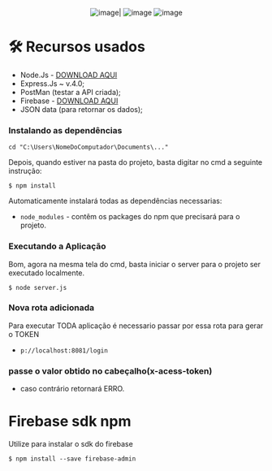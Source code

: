 
<div align='center'>
 
 ![image](https://img.shields.io/badge/JavaScript-F7DF1E?style=for-the-badge&logo=javascript&logoColor=black)|
 ![image](https://img.shields.io/badge/Node.js-43853D?style=for-the-badge&logo=node.js&logoColor=white)
  ![image](https://img.shields.io/badge/Express.js-404D59?style=for-the-badge)
 
 </div>

# 🛠 Recursos usados 
 - Node.Js - [DOWNLOAD AQUI](https://nodejs.org/en/)
 - Express.Js ~ v.4.0;
 - PostMan (testar a API criada);
 - Firebase - [DOWNLOAD AQUI](https://firebase.google.com/docs/database/)
 - JSON data (para retornar os dados);
 
 ### Instalando as dependências
   ```
   cd "C:\Users\NomeDoComputador\Documents\..."
   ```

  Depois, quando estiver na pasta do projeto, basta digitar no cmd a seguinte instrução:

   `$ npm install`

  Automaticamente instalará todas as dependências necessarias:

- `node_modules` -  contêm os packages do npm que precisará para o projeto.

### Executando a Aplicação

Bom, agora na mesma tela do cmd, basta iniciar o server para o projeto ser executado localmente.

 
`$ node server.js`
 
### Nova rota adicionada

Para executar  TODA aplicação é necessario passar por essa rota para gerar o TOKEN

- `p://localhost:8081/login` 

### passe o valor obtido no cabeçalho(x-acess-token)

  - caso contrário retornará ERRO.
  
# Firebase sdk npm

Utilize para instalar o sdk do firebase

```
$ npm install --save firebase-admin

```

 
